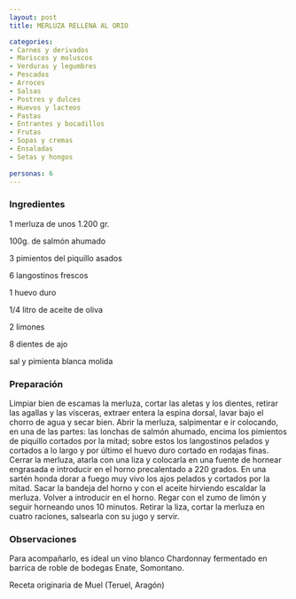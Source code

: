 ```yaml
---
layout: post
title: MERLUZA RELLENA AL ORIO

categories:
- Carnes y derivados
- Mariscos y moluscos
- Verduras y legumbres
- Pescados
- Arroces
- Salsas
- Postres y dulces
- Huevos y lacteos
- Pastas
- Entrantes y bocadillos
- Frutas
- Sopas y cremas
- Ensaladas
- Setas y hongos
 
personas: 6 
---
```

<h3>Ingredientes</h3>
1 merluza de unos 1.200 gr.

100g. de salmón ahumado

3 pimientos del piquillo asados

6 langostinos frescos

1 huevo duro

1/4 litro de aceite de oliva

2 limones

8 dientes de ajo

sal y pimienta blanca molida

<h3>Preparación</h3>
Limpiar bien de escamas la merluza, cortar las aletas y los dientes, retirar las agallas y las vísceras, extraer entera la espina dorsal, lavar bajo el chorro de agua y secar bien. Abrir la merluza, salpimentar e ir colocando, en una de las partes: las lonchas de salmón ahumado, encima los pimientos de piquillo cortados por la mitad; sobre estos los langostinos pelados y cortados a lo largo y por último el huevo duro cortado en rodajas finas. Cerrar la merluza, atarla con una liza y colocarla en una fuente de hornear engrasada e introducir en el horno precalentado a 220 grados. En una sartén honda dorar a fuego muy vivo los ajos pelados y cortados por la mitad. Sacar la bandeja del horno y con el aceite hirviendo escaldar la merluza. Volver a introducir en el horno. Regar con el zumo de limón y seguir horneando unos 10 minutos. Retirar la liza, cortar la merluza en cuatro raciones, salsearla con su jugo y servir.

<h3>Observaciones</h3>
Para acompañarlo, es ideal un vino blanco Chardonnay fermentado en barrica de roble de bodegas Enate, Somontano.

Receta originaria de Muel (Teruel, Aragón)

